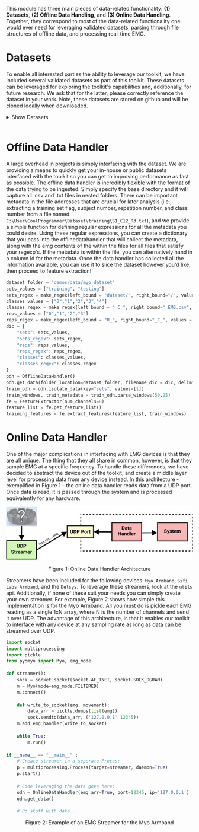 <style>
    table {
        width: 100%;
    }
</style>

This module has three main pieces of data-related functionality: **(1) Datasets**, **(2) Offline Data Handling**, and **(3) Online Data Handling**. Together, they correspond to most of the data-related functionality one would ever need for leveraging validated datasets, parsing through file structures of offline data, and processing real-time EMG.

# Datasets
To enable all interested parties the ability to leverage our toolkit, we have included several validated datasets as part of this toolkit. These datasets can be leveraged for exploring the toolkit's capabilities and, additionally, for future research. We ask that for the latter, please correctly reference the dataset in your work. Note, these datasets are stored on github and will be cloned locally when downloaded. 

<details>
<summary>Show Datasets</summary>
<br/>

## Fougner

Short Description.

| Attribute          | Description |
| ------------------ | ----------- |
| **Num Reps:**      | |
| **Time Per Rep:**  | |
| **Classes:**       | |
| **Device:**        | |
| **Sampling Rates:** | |
| **Continuous:**    | |
| **Repo:**          | |

**Using the Dataset:**
```Python
# TODO: Add example
```

**References:**
```
Fougner A, Scheme E, Chan AD, Englehart K, Stavdahl O. Resolving the limb position effect in myoelectric pattern recognition. IEEE Trans Neural Syst Rehabil Eng. 2011 Dec;19(6):644-51. doi: 10.1109/TNSRE.2011.2163529. Epub 2011 Aug 15. PMID: 21846608.
```

## Radmand

Short Description.

| Attribute          | Description |
| ------------------ | ----------- |
| **Num Reps:**      | |
| **Time Per Rep:**  | |
| **Classes:**       | |
| **Device:**        | |
| **Sampling Rates:** | |
| **Continuous:**    | |
| **Repo:**          | |

**Using the Dataset:**
```Python
# TODO: Add example
```

**References:**
```
Radmand A, Scheme E, Englehart K. A characterization of the effect of limb position on EMG features to guide the development of effective prosthetic control schemes. Annu Int Conf IEEE Eng Med Biol Soc. 2014;2014:662-7. doi: 10.1109/EMBC.2014.6943678. PMID: 25570046.
```
-----------

## Scheme_1

Contraction Intensity.

| Attribute          | Description |
| ------------------ | ----------- |
| **Num Reps:**      | |
| **Time Per Rep:**  | |
| **Classes:**       | |
| **Device:**        | |
| **Sampling Rates:** | |
| **Continuous:**    | |
| **Repo:**          | |

**Using the Dataset:**
```Python
# TODO: Add example
```

**References:**
```
Scheme E, Englehart K. Training Strategies for Mitigating the Effect of Proportional Control on Classification in Pattern Recognition Based Myoelectric Control. J Prosthet Orthot. 2013 Apr 1;25(2):76-83. doi: 10.1097/JPO.0b013e318289950b. PMID: 23894224; PMCID: PMC3719876.
```
-------------

## Scheme_2

1v1 Online.

| Attribute          | Description |
| ------------------ | ----------- |
| **Num Reps:**      | |
| **Time Per Rep:**  | |
| **Classes:**       | |
| **Device:**        | |
| **Sampling Rates:** | |
| **Continuous:**    | |
| **Repo:**          | |

**Using the Dataset:**
```Python
# TODO: Add example
```

**References:**
```
E. J. Scheme and K. B. Englehart, "Validation of a Selective Ensemble-Based Classification Scheme for Myoelectric Control Using a Three-Dimensional Fitts' Law Test," in IEEE Transactions on Neural Systems and Rehabilitation Engineering, vol. 21, no. 4, pp. 616-623, July 2013, doi: 10.1109/TNSRE.2012.2226189.
```
-------------

## Scheme_3

Confidence Rejection.

| Attribute          | Description |
| ------------------ | ----------- |
| **Num Reps:**      | |
| **Time Per Rep:**  | |
| **Classes:**       | |
| **Device:**        | |
| **Sampling Rates:** | |
| **Continuous:**    | |
| **Repo:**          | |

**Using the Dataset:**
```Python
# TODO: Add example
```

**References:**
```
E. J. Scheme, B. S. Hudgins and K. B. Englehart, "Confidence-Based Rejection for Improved Pattern Recognition Myoelectric Control," in IEEE Transactions on Biomedical Engineering, vol. 60, no. 6, pp. 1563-1570, June 2013, doi: 10.1109/TBME.2013.2238939.
```
-----------

## Scheme_4

Continuous Transitions.

| Attribute          | Description |
| ------------------ | ----------- |
| **Num Reps:**      | |
| **Time Per Rep:**  | |
| **Classes:**       | |
| **Device:**        | |
| **Sampling Rates:** | |
| **Continuous:**    | |
| **Repo:**          | |

**Using the Dataset:**
```Python
# TODO: Add example
```

**References:**
```
E. Campbell, A. Phinyomark and E. Scheme, "Linear Discriminant Analysis with Bayesian Risk Parameters for Myoelectric Control," 2019 IEEE Global Conference on Signal and Information Processing (GlobalSIP), 2019, pp. 1-5, doi: 10.1109/GlobalSIP45357.2019.8969237.
```
-----------

## Scheme_5

Proportional Control.

| Attribute          | Description |
| ------------------ | ----------- |
| **Num Reps:**      | |
| **Time Per Rep:**  | |
| **Classes:**       | |
| **Device:**        | |
| **Sampling Rates:** | |
| **Continuous:**    | |
| **Repo:**          | |

**Using the Dataset:**
```Python
# TODO: Add example
```

**References:**
```
E. Scheme, B. Lock, L. Hargrove, W. Hill, U. Kuruganti and K. Englehart, "Motion Normalized Proportional Control for Improved Pattern Recognition-Based Myoelectric Control," in IEEE Transactions on Neural Systems and Rehabilitation Engineering, vol. 22, no. 1, pp. 149-157, Jan. 2014, doi: 10.1109/TNSRE.2013.2247421.
```
----------

## Nawfel_1

Feedback.

| Attribute          | Description |
| ------------------ | ----------- |
| **Num Reps:**      | |
| **Time Per Rep:**  | |
| **Classes:**       | |
| **Device:**        | |
| **Sampling Rates:** | |
| **Continuous:**    | |
| **Repo:**          | |

**Using the Dataset:**
```Python
# TODO: Add example
```

**References:**
```
J. L. Nawfel, K. B. Englehart and E. J. Scheme, "A Multi-Variate Approach to Predicting Myoelectric Control Usability," in IEEE Transactions on Neural Systems and Rehabilitation Engineering, vol. 29, pp. 1312-1327, 2021, doi: 10.1109/TNSRE.2021.3094324.
```
----------

## Robertson_1

Rejection 1.

| Attribute          | Description |
| ------------------ | ----------- |
| **Num Reps:**      | |
| **Time Per Rep:**  | |
| **Classes:**       | |
| **Device:**        | |
| **Sampling Rates:** | |
| **Continuous:**    | |
| **Repo:**          | |

**Using the Dataset:**
```Python
# TODO: Add example
```

**References:**
```
Robertson JW, Englehart KB, Scheme EJ. Rejection of Systemic and Operator Errors in a Real-Time Myoelectric Control Task. Annu Int Conf IEEE Eng Med Biol Soc. 2018 Jul;2018:5640-5643. doi: 10.1109/EMBC.2018.8513529. PMID: 30441615.
```
----------

## Robertson_2

Rejection 2.

| Attribute          | Description |
| ------------------ | ----------- |
| **Num Reps:**      | |
| **Time Per Rep:**  | |
| **Classes:**       | |
| **Device:**        | |
| **Sampling Rates:** | |
| **Continuous:**    | |
| **Repo:**          | |

**Using the Dataset:**
```Python
# TODO: Add example
```

**References:**
```
Robertson JW, Englehart KB, Scheme EJ. Effects of Confidence-Based Rejection on Usability and Error in Pattern Recognition-Based Myoelectric Control. IEEE J Biomed Health Inform. 2019 Sep;23(5):2002-2008. doi: 10.1109/JBHI.2018.2878907. Epub 2018 Oct 31. PMID: 30387754.
```
----------

## Raghu_1

Continuous Transitions.

| Attribute          | Description |
| ------------------ | ----------- |
| **Num Reps:**      | |
| **Time Per Rep:**  | |
| **Classes:**       | |
| **Device:**        | |
| **Sampling Rates:** | |
| **Continuous:**    | |
| **Repo:**          | |

**Using the Dataset:**
```Python
# TODO: Add example
```

**References:**
```
Shriram Tallam Puranam Raghu, Dawn MacIsaac, Erik Scheme, Analyzing the impact of class transitions on the design of pattern recognition-based myoelectric control schemes, Biomedical Signal Processing and Control, Volume 71, Part A, 2022, 103134, ISSN 1746-8094, https://doi.org/10.1016/j.bspc.2021.103134.
```

## 3DCDataset

Short Description goes here. TODO: Evan

| Attribute          | Description |
| ------------------ | ----------- |
| **Num Reps:**      | 4 Training, 4 Testing       |
| **Time Per Rep:**      | 5s      |
| **Classes:**       | <ul><li>0 - No Motion</li><li>1 - Radial Deviaton</li><li>2 - Wrist Flexion</li><li>3 - Ulnar Deviaton</li><li>4 - Wrist Extension</li><li>5 - Supination</li><li>6 - Pronation</li><li>7 - Power Grip</li><li>8- Open Hand</li><li>9 - Chuck Grip</li><li>10 - Pinch Grip</li></ul>       |
| **Device:**        | Delsys        |
| **Sampling Rates:** | EMG (1000 Hz)        |
| **Continuous:**    | False |
| **Repo:**          | https://github.com/ECEEvanCampbell/3DCDataset |

**Using the Dataset:**
```Python
dataset = _3DCDataset(save_dir='3dc_data', redownload=False)
odh = dataset.prepare_data(format=OfflineDataHandler)
```

**References:**
```
@article{cote2019deep, title={Deep learning for electromyographic hand gesture signal classification using transfer learning}, author={C{^o}t{'e}-Allard, Ulysse and Fall, Cheikh Latyr and Drouin, Alexandre and Campeau-Lecours, Alexandre and Gosselin, Cl{'e}ment and Glette, Kyrre and Laviolette, Fran{\c{c}}ois and Gosselin, Benoit}, journal={IEEE transactions on neural systems and rehabilitation engineering}, volume={27}, number={4}, pages={760--771}, year={2019}, publisher={IEEE} }

@article{cote2020interpreting, title={Interpreting deep learning features for myoelectric control: A comparison with handcrafted features}, author={C{^o}t{'e}-Allard, Ulysse and Campbell, Evan and Phinyomark, Angkoon and Laviolette, Fran{\c{c}}ois and Gosselin, Benoit and Scheme, Erik}, journal={Frontiers in Bioengineering and Biotechnology}, volume={8}, pages={158}, year={2020}, publisher={Frontiers Media SA} }
```
-------------
</details>
<br/>

# Offline Data Handler 
A large overhead in projects is simply interfacing with the dataset. We are providing a means to quickly get your in-house or public datasets interfaced with the toolkit so you can get to improving performance as fast as possible. The offline data handler is incredibly flexible with the format of the data trying to be ingested. Simply specify the base directory and it will capture all .csv and .txt files in nested folders. There can be important metadata in the file addresses that are crucial for later analysis (i.e., extracting a training set flag, subject number, repetition number, and class number from a file named `C:\User\CoolProgrammer\Dataset\training\S1_C12_R3.txt`), and we provide a simple function for defining regular expressions for all the metadata you could desire. Using these regular expressions, you can create a dictionary that you pass into the offlinedatahandler that will collect the metadata, along with the emg contents of the within the files for all files that satisfy your regexp's. If the metadata is within the file, you can alternatively hand in a column id for the metadata. Once the data handler has collected all the information available, you can use it to slice the dataset however you'd like, then proceed to feature extraction!

```Python
dataset_folder = 'demos/data/myo_dataset'
sets_values = ["training", "testing"]
sets_regex = make_regex(left_bound = "dataset/", right_bound="/", values = sets_values)
classes_values = ["0","1","2","3","4"]
classes_regex = make_regex(left_bound = "_C_", right_bound="_EMG.csv", values = classes_values)
reps_values = ["0","1","2","3"]
reps_regex = make_regex(left_bound = "R_", right_bound="_C_", values = reps_values)
dic = {
    "sets": sets_values,
    "sets_regex": sets_regex,
    "reps": reps_values,
    "reps_regex": reps_regex,
    "classes": classes_values,
    "classes_regex": classes_regex
}
odh = OfflineDataHandler()
odh.get_data(folder_location=dataset_folder, filename_dic = dic, delimiter=",")
train_odh = odh.isolate_data(key="sets", values=[1])
train_windows, train_metadata = train_odh.parse_windows(50,25)
fe = FeatureExtractor(num_channels=8)
feature_list = fe.get_feature_list()
training_features = fe.extract_features(feature_list, train_windows)
```

# Online Data Handler 
One of the major complications in interfacing with EMG devices is that they are all unique. The thing that they all share in common, however, is that they sample EMG at a specific frequency. To handle these differences, we have decided to abstract the device out of the toolkit, and create a middle layer level for processing data from any device instead. In this architecture - exemplified in Figure 1 - the online data handler reads data from a UDP port. Once data is read, it is passed through the system and is processed equivalently for any hardware. 

![alt text](online_dh.png)
<center> <p> Figure 1: Online Data Handler Architecture</p> </center>

Streamers have been included for the following devices: `Myo Armband`, `Sifi Labs Armband`, and the `Delsys`. To leverage these streamers, look at the `utils` api. Additionally, if none of these suit your needs you can simply create your own streamer. For example, Figure 2 shows how simple this implementation is for the Myo Armband. All you must do is pickle each EMG reading as a single 1xN array, where N is the number of channels and send it over UDP. The advantage of this architecture, is that it enables our toolkit to interface with any device at any sampling rate as long as data can be streamed over UDP. 

```Python
import socket
import multiprocessing
import pickle
from pyomyo import Myo, emg_mode

def streamer():
    sock = socket.socket(socket.AF_INET, socket.SOCK_DGRAM)
    m = Myo(mode=emg_mode.FILTERED)
    m.connect()

    def write_to_socket(emg, movement):
        data_arr = pickle.dumps(list(emg))
        sock.sendto(data_arr, ('127.0.0.1' 12345))
    m.add_emg_handler(write_to_socket)
    
    while True:
        m.run()
        
if __name__ == "__main__" :
    # Create streamer in a seperate Proces:
    p = multiprocessing.Process(target=streamer, daemon=True)
    p.start()
    
    # Code leveraging the data goes here:
    odh = OnlineDataHandler(emg_arr=True, port=12345, ip='127.0.0.1')
    odh.get_data()

    # Do stuff with data...
```
<center> <p> Figure 2: Example of an EMG Streamer for the Myo Armband</p> </center>
